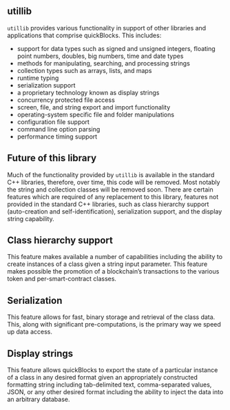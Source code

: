 ## utillib

`utillib` provides various functionality in support of other libraries and applications that comprise quickBlocks. This includes:

- support for data types such as signed and unsigned integers, floating point numbers, doubles, big numbers, time and date types
- methods for manipulating, searching, and processing strings
- collection types such as arrays, lists, and maps
- runtime typing
- serialization support
- a proprietary technology known as display strings
- concurrency protected file access
- screen, file, and string export and import functionality
- operating-system specific file and folder manipulations
- configuration file support
- command line option parsing
- performance timing support

## Future of this library

Much of the functionality provided by `utillib` is available in the standard C++ libraries, therefore, over time, this code will be removed. Most notably the string and collection classes will be removed soon. There are certain features which are required of any replacement to this library, features not provided in the standard C++ libraries, such as class hierarchy support (auto-creation and self-identification), serialization support, and the display string capability.

## Class hierarchy support

This feature makes available a number of capabilities including the ability to create instances of a class given a string input parameter. This feature makes possible the promotion of a blockchain’s transactions to the various token and per-smart-contract classes.

## Serialization

This feature allows for fast, binary storage and retrieval of the class data. This, along with significant pre-computations, is the primary way we speed up data access.

## Display strings

This feature allows quickBlocks to export the state of a particular instance of a class in any desired format given an appropriately constructed formatting string including tab-delimited text, comma-separated values, JSON, or any other desired format including the ability to inject the data into an arbitrary database.
